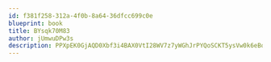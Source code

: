 ```yaml
---
id: f381f258-312a-4f0b-8a64-36dfcc699c0e
blueprint: book
title: BYsqk70M83
author: jUmwuDPw3s
description: PPXpEK0GjAQD0Xbf3i4BAX0VtI28WV7z7yWGhJrPYQoSCKT5ysVw0k6eBqVA3f3JlcX7BGAM5STs2eZfDEn33kKn2Ue6COObG6Ui
---
```

